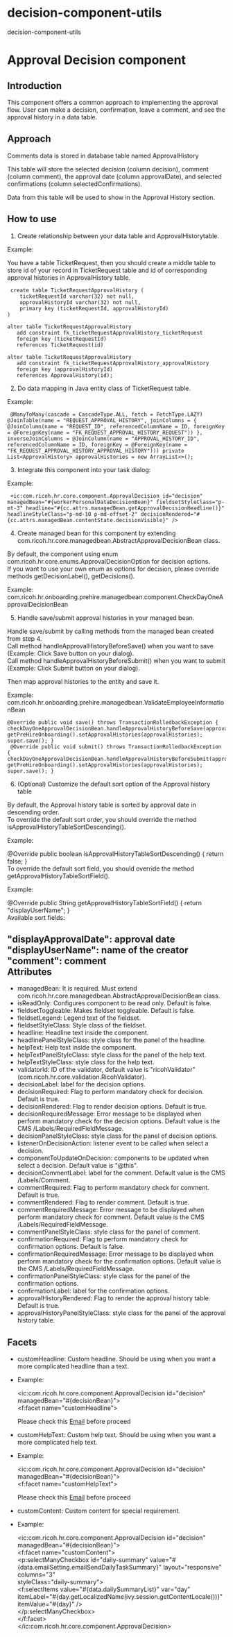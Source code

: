 
# decision-component-utils  
decision-component-utils  
  
  
# Approval Decision component #  
  
Introduction  
------------  
  
This component offers a common approach to implementing the approval flow.
User can make a decision, confirmation, leave a comment, and see the approval history in a data table.  
  
Approach  
--------  
  
Comments data is stored in database table named ApprovalHistory  
  
This table will store the selected decision (column decision), comment (column comment), the approval date (column approvalDate), and selected confirmations (column selectedConfirmations).  
  
Data from this table will be used to show in the Approval History section.  
  
How to use  
----------  
  
1. Create relationship between your data table and ApprovalHistorytable.  
  
Example:  
  
 You have a table TicketRequest, then you should create a middle table to store id of your record in TicketRequest table and id of corresponding approval histories in ApprovalHistory table.  
 

     create table TicketRequestApprovalHistory (
    	ticketRequestId varchar(32) not null,
    	approvalHistoryId varchar(32) not null,
    	primary key (ticketRequestId, approvalHistoryId)
    )
    
    alter table TicketRequestApprovalHistory 
       add constraint fk_ticketRequestApprovalHistory_ticketRequest
       foreign key (ticketRequestId) 
       references TicketRequest(id)
       
    alter table TicketRequestApprovalHistory 
       add constraint fk_ticketRequestApprovalHistory_approvalHistory 
       foreign key (approvalHistoryId) 
       references ApprovalHistory(id);

 
2. Do data mapping in Java entity class of TicketRequest table.  
  
Example:  
  

     @ManyToMany(cascade = CascadeType.ALL, fetch = FetchType.LAZY) @JoinTable(name = "REQUEST_APPROVAL_HISTORY", joinColumns = { @JoinColumn(name = "REQUEST_ID", referencedColumnName = ID, foreignKey = @ForeignKey(name = "FK_REQUEST_APPROVAL_HISTORY_REQUEST")) }, inverseJoinColumns = @JoinColumn(name = "APPROVAL_HISTORY_ID", referencedColumnName = ID, foreignKey = @ForeignKey(name = "FK_REQUEST_APPROVAL_HISTORY_APPROVAL_HISTORY"))) private List<ApprovalHistory> approvalHistories = new ArrayList<>();  

 
3. Integrate this component into your task dialog:  
  
Example:  
  

     <ic:com.ricoh.hr.core.component.ApprovalDecision id="decision" managedBean="#{workerPersonalDataDecisionBean}" fieldsetStyleClass="p-mt-3" headline="#{cc.attrs.managedBean.getApprovalDecisionHeadline()}" headlineStyleClass="p-md-10 p-md-offset-2" decisionRendered="#{cc.attrs.managedBean.contentState.decisionVisible}" />  

 
4. Create managed bean for this component by extending com.ricoh.hr.core.managedbean.AbstractApprovalDecisionBean class.  
  
By default, the component using enum com.ricoh.hr.core.enums.ApprovalDecisionOption for decision options.  
If you want to use your own enum as options for decision, please override methods getDecisionLabel(), getDecisions().  
  
Example: com.ricoh.hr.onboarding.prehire.managedbean.component.CheckDayOneApprovalDecisionBean  
  
5. Handle save/submit approval histories in your managed bean.  
  
Handle save/submit by calling methods from the managed bean created from step 4.  
Call method handleApprovalHistoryBeforeSave() when you want to save (Example: Click Save button on your dialog).  
Call method handleApprovalHistoryBeforeSubmit() when you want to submit (Example: Click Submit button on your dialog).  
  
Then map approval histories to the entity and save it.  
  
Example: com.ricoh.hr.onboarding.prehire.managedbean.ValidateEmployeeInformationBean  
  
 

    @Override public void save() throws TransactionRolledbackException { checkDayOneApprovalDecisionBean.handleApprovalHistoryBeforeSave(approvalHistories); getPreHireOnboarding().setApprovalHistories(approvalHistories); super.save(); }  
     @Override public void submit() throws TransactionRolledbackException { checkDayOneApprovalDecisionBean.handleApprovalHistoryBeforeSubmit(approvalHistories); getPreHireOnboarding().setApprovalHistories(approvalHistories); super.save(); }  

 
6. (Optional) Customize the default sort option of the Approval history table  
  
By default, the Approval history table is sorted by approval date in descending order.  
To override the default sort order, you should override the method isApprovalHistoryTableSortDescending().  
  
Example:  
  
 @Override public boolean isApprovalHistoryTableSortDescending() { return false; }  
To override the default sort field, you should override the method getApprovalHistoryTableSortField().  
  
Example:  
  
 @Override public String getApprovalHistoryTableSortField() { return "displayUserName"; }  
Available sort fields:  
  
 "displayApprovalDate": approval date "displayUserName": name of the creator "comment": comment  
Attributes  
----------  
- managedBean: It is required. Must extend com.ricoh.hr.core.managedbean.AbstractApprovalDecisionBean class.  
- isReadOnly: Configures component to be read only. Default is false.  
- fieldsetToggleable: Makes fieldset toggleable. Default is false.  
- fieldsetLegend: Legend text of the fieldset.  
- fieldsetStyleClass: Style class of the fieldset.  
- headline: Headline text inside the component.  
- headlinePanelStyleClass: style class for the panel of the headline.  
- helpText: Help text inside the component.  
- helpTextPanelStyleClass: style class for the panel of the help text.  
- helpTextStyleClass: style class for the help text.  
- validatorId: ID of the validator, default value is "ricohValidator" (com.ricoh.hr.core.validation.RicohValidator).  
- decisionLabel: label for the decision options.  
- decisionRequired: Flag to perform mandatory check for decision. Default is true.  
- decisionRendered: Flag to render decision options. Default is true.  
- decisionRequiredMessage: Error message to be displayed when perform mandatory check for the decision options. Default value is the CMS /Labels/RequiredFieldMessage.  
- decisionPanelStyleClass: style class for the panel of decision options.  
- listenerOnDecisionAction: listener event to be called when select a decision.  
- componentToUpdateOnDecision: components to be updated when select a decision. Default value is "@this".  
- decisionCommentLabel: label for the comment. Default value is the CMS /Labels/Comment.  
- commentRequired: Flag to perform mandatory check for comment. Default is true.  
- commentRendered: Flag to render comment. Default is true.  
- commentRequiredMessage: Error message to be displayed when perform mandatory check for comment. Default value is the CMS /Labels/RequiredFieldMessage.  
- commentPanelStyleClass: style class for the panel of comment.  
- confirmationRequired: Flag to perform mandatory check for confirmation options. Default is false.  
- confirmationRequiredMessage: Error message to be displayed when perform mandatory check for the confirmation options. Default value is the CMS /Labels/RequiredFieldMessage.  
- confirmationPanelStyleClass: style class for the panel of the confirmation options.  
- confirmationLabel: label for the confirmation options.  
- approvalHistoryRendered: Flag to render the approval history table. Default is true.  
- approvalHistoryPanelStyleClass: style class for the panel of the approval history table.  
  
Facets  
------  
- customHeadline: Custom headline. Should be using when you want a more complicated headline than a text.  
- 
  Example:  
  
  <ic:com.ricoh.hr.core.component.ApprovalDecision id="decision"  
  managedBean="#{decisionBean}">  
  <f:facet name="customHeadline">  
  <p>Please check this <a href="www.google.com">Email</a> before proceed</p>  
  </f:facet>  
  </ic:com.ricoh.hr.core.component.ApprovalDecision>  
  
- customHelpText: Custom help text. Should be using when you want a more complicated help text.  
- 
  Example:  
  
  <ic:com.ricoh.hr.core.component.ApprovalDecision id="decision"  
  managedBean="#{decisionBean}">  
  <f:facet name="customHelpText">  
  <p>Please check this <a href="www.google.com">Email</a> before proceed</p>  
  </f:facet>  
  </ic:com.ricoh.hr.core.component.ApprovalDecision>  
  
- customContent: Custom content for special requirement.  
- 
  Example:  
  
  <ic:com.ricoh.hr.core.component.ApprovalDecision id="decision"  
  managedBean="#{decisionBean}">  
  <f:facet name="customContent">  
  <p:selectManyCheckbox id="daily-summary" value="#{data.emailSetting.emailSendDailyTaskSummary}" layout="responsive" columns="3"  
  styleClass="daily-summary">  
  <f:selectItems value="#{data.dailySummaryList}" var="day" itemLabel="#{day.getLocalizedName(ivy.session.getContentLocale())}"  
  itemValue="#{day}" />  
  </p:selectManyCheckbox>  
  </f:facet>  
  </ic:com.ricoh.hr.core.component.ApprovalDecision>

